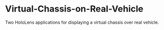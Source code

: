 # Virtual-Chassis-on-Real-Vehicle
Two HoloLens applications for displaying a virtual chassis over real vehicle.
